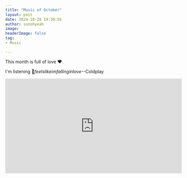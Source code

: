```yaml
---
title: "Music of October"
layout: post
date: 2024-10-20 19:30:56
author: sonohyeah
image: 
headerImage: false
tag:
- Music

---
```


This month is full of love ❤️.

I'm listening 🎵*feelslikeimfallinginlove*--Coldplay

<iframe width="560" height="300" src="https://www.youtube.com/embed/DylyIX9gCtA?si=mLLFwX1HPQrSIEwW&amp;controls=0" title="feelslikeimfallinginlove - Coldplay" frameborder="0" allow="accelerometer; autoplay; clipboard-write; encrypted-media; gyroscope; picture-in-picture; web-share" referrerpolicy="strict-origin-when-cross-origin" allowfullscreen></iframe>